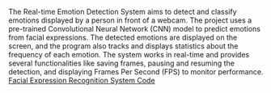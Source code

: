 The Real-time Emotion Detection System aims to detect and classify emotions displayed by a person in front of a webcam. The project uses a pre-trained Convolutional Neural Network (CNN) model to predict emotions from facial expressions. The detected emotions are displayed on the screen, and the program also tracks and displays statistics about the frequency of each emotion. 
The system works in real-time and provides several functionalities like saving frames, pausing and resuming the detection, and displaying Frames Per Second (FPS) to monitor performance.
[Facial Expression Recognition System Code](https://github.com/SoaibAslam/Facial_Expression_Recognition_System/blob/main/test.py)
